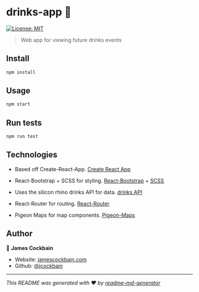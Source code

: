 # drinks-app 🍺

[![License: MIT](https://img.shields.io/badge/License-MIT-yellow.svg)](#)

> Web app for viewing future drinks events

## Install

```sh
npm install
```

## Usage

```sh
npm start
```

## Run tests

```sh
npm run test
```

## Technologies

- Based off Create-React-App. [Create React App](https://create-react-app.dev/)

- React-Bootstrap + SCSS for styling. [React-Bootstrap](https://react-bootstrap.github.io/) + [SCSS](https://sass-lang.com/)

- Uses the silicon rhino drinks API for data. [drinks API](https://www.siliconrhino.io/drinks/)

- React-Router for routing. [React-Router](https://reactrouter.com/)

- Pigeon Maps for map components. [Pigeon-Maps](https://github.com/mariusandra/pigeon-maps)

## Author

👤 **James Cockbain**

- Website: [jamescockbain.com](https://jamescockbain.com)
- Github: [@jcockbain](https://github.com/jcockbain)

***
_This README was generated with ❤️ by [readme-md-generator](https://github.com/kefranabg/readme-md-generator)_